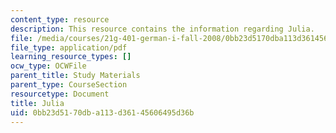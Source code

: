 ```yaml
---
content_type: resource
description: This resource contains the information regarding Julia.
file: /media/courses/21g-401-german-i-fall-2008/0bb23d5170dba113d36145606495d36b_MIT21G_401F08_julia.pdf
file_type: application/pdf
learning_resource_types: []
ocw_type: OCWFile
parent_title: Study Materials
parent_type: CourseSection
resourcetype: Document
title: Julia
uid: 0bb23d51-70db-a113-d361-45606495d36b
---
```

